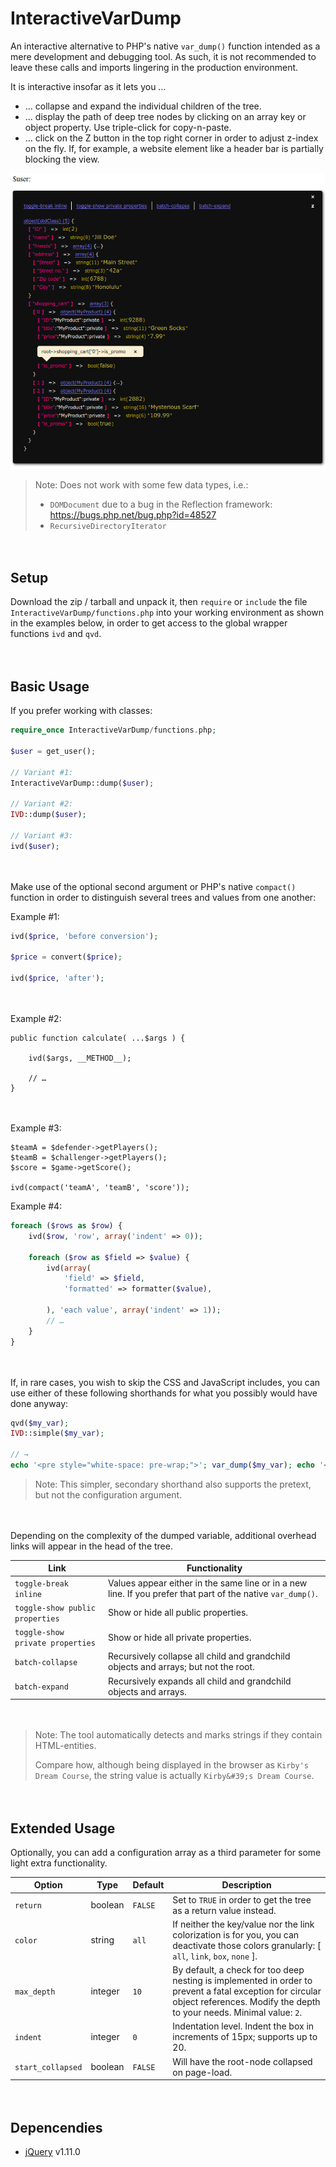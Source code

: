 
# InteractiveVarDump

An interactive alternative to PHP's native `var_dump()` function intended as a mere development and debugging tool. As such, it is not recommended to leave these calls and imports lingering in the production environment.

It is interactive insofar as it lets you …

* … collapse and expand the individual children of the tree.
* … display the path of deep tree nodes by clicking on an array key or object property. Use triple-click for copy-n-paste.
* … click on the Z button in the top right corner in order to adjust z-index on the fly. If, for example, a website element like a header bar is partially blocking the view.

![Example dump](example-02.png)

> Note: Does not work with some few data types, i.e.:
>
> * `DOMDocument` due to a bug in the Reflection framework: https://bugs.php.net/bug.php?id=48527
> * `RecursiveDirectoryIterator`


 　​

## Setup

Download the zip / tarball and unpack it, then `require` or `include` the file `InteractiveVarDump/functions.php` into your working environment as shown in the examples below, in order to get access to the global wrapper functions `ivd` and `qvd`.


 　​

## Basic Usage

If you prefer working with classes:

```php
require_once InteractiveVarDump/functions.php;

$user = get_user();

// Variant #1:
InteractiveVarDump::dump($user);

// Variant #2:
IVD::dump($user);

// Variant #3:
ivd($user);
```


　​

Make use of the optional second argument or PHP's native `compact()` function in order to distinguish several trees and values from one another:

Example #1:

```php
ivd($price, 'before conversion');

$price = convert($price);

ivd($price, 'after');
```


　​

Example #2:

```
public function calculate( ...$args ) {

	ivd($args, __METHOD__);

	// …
}
```


　​

Example #3:

```
$teamA = $defender->getPlayers();
$teamB = $challenger->getPlayers();
$score = $game->getScore();

ivd(compact('teamA', 'teamB', 'score'));
```


Example #4:

```php
foreach ($rows as $row) {
	ivd($row, 'row', array('indent' => 0));

	foreach ($row as $field => $value) {
		ivd(array(
			'field' => $field,
			'formatted' => formatter($value),

		), 'each value', array('indent' => 1));
		// …
	}
}
```


　​

If, in rare cases, you wish to skip the CSS and JavaScript includes, you can use either of these following shorthands for what you possibly would have done anyway:

```php
qvd($my_var);
IVD::simple($my_var);

// →
echo '<pre style="white-space: pre-wrap;">'; var_dump($my_var); echo '</pre><br />';
```

> Note: This simpler, secondary shorthand also supports the pretext, but not the configuration argument.


　​

Depending on the complexity of the dumped variable, additional overhead links will appear in the head of the tree.

Link | Functionality
---- | -------------
`toggle-break inline` | Values appear either in the same line or in a new line. If you prefer that part of the native `var_dump()`.
`toggle-show public  properties` | Show or hide all public properties.
`toggle-show private properties` | Show or hide all private properties.
`batch-collapse` | Recursively collapse all child and grandchild objects and arrays; but not the root.
`batch-expand` | Recursively expands all child and grandchild objects and arrays.


　​

> Note: The tool automatically detects and marks strings if they contain HTML-entities.
>
> Compare how, although being displayed in the browser as `Kirby's Dream Course`, the string value is actually `Kirby&#39;s Dream Course`.


 　​

## Extended Usage

Optionally, you can add a configuration array as a third parameter for some light extra functionality.

Option | Type | Default | Description
------ | ---- | ------- | -----------
`return` | boolean | `FALSE` | Set to `TRUE` in order to get the tree as a return value instead.
`color` | string | `all` | If neither the key/value nor the link colorization is for you, you can deactivate those colors granularly: [ `all`, `link`, `box`, `none` ].
`max_depth` | integer | `10` | By default, a check for too deep nesting is implemented in order to prevent a fatal exception for circular object references. Modify the depth to your needs. Minimal value: `2`.
`indent` | integer | `0` | Indentation level. Indent the box in increments of 15px; supports up to 20.
`start_collapsed` | boolean | `FALSE` | Will have the root-node collapsed on page-load.


　​

## Depencendies

* [jQuery](https://github.com/jquery/jquery) v1.11.0

